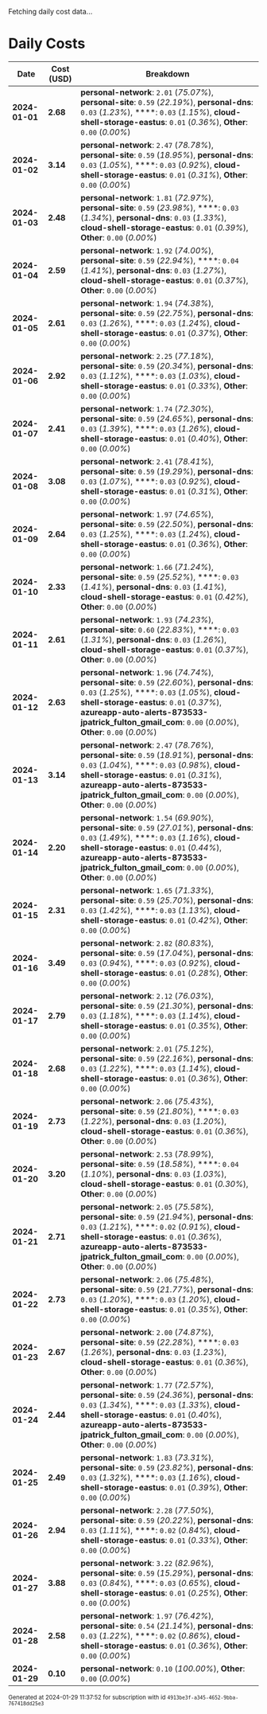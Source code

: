 Fetching daily cost data...
# Daily Costs

| Date | Cost (USD) | Breakdown |
|------|----------------|-----------|
| **2024-01-01** | **2.68** | **personal-network**: `2.01` (_75.07%_), **personal-site**: `0.59` (_22.19%_), **personal-dns**: `0.03` (_1.23%_), ****: `0.03` (_1.15%_), **cloud-shell-storage-eastus**: `0.01` (_0.36%_), **Other**: `0.00` (_0.00%_) |
| **2024-01-02** | **3.14** | **personal-network**: `2.47` (_78.78%_), **personal-site**: `0.59` (_18.95%_), **personal-dns**: `0.03` (_1.05%_), ****: `0.03` (_0.92%_), **cloud-shell-storage-eastus**: `0.01` (_0.31%_), **Other**: `0.00` (_0.00%_) |
| **2024-01-03** | **2.48** | **personal-network**: `1.81` (_72.97%_), **personal-site**: `0.59` (_23.98%_), ****: `0.03` (_1.34%_), **personal-dns**: `0.03` (_1.33%_), **cloud-shell-storage-eastus**: `0.01` (_0.39%_), **Other**: `0.00` (_0.00%_) |
| **2024-01-04** | **2.59** | **personal-network**: `1.92` (_74.00%_), **personal-site**: `0.59` (_22.94%_), ****: `0.04` (_1.41%_), **personal-dns**: `0.03` (_1.27%_), **cloud-shell-storage-eastus**: `0.01` (_0.37%_), **Other**: `0.00` (_0.00%_) |
| **2024-01-05** | **2.61** | **personal-network**: `1.94` (_74.38%_), **personal-site**: `0.59` (_22.75%_), **personal-dns**: `0.03` (_1.26%_), ****: `0.03` (_1.24%_), **cloud-shell-storage-eastus**: `0.01` (_0.37%_), **Other**: `0.00` (_0.00%_) |
| **2024-01-06** | **2.92** | **personal-network**: `2.25` (_77.18%_), **personal-site**: `0.59` (_20.34%_), **personal-dns**: `0.03` (_1.12%_), ****: `0.03` (_1.03%_), **cloud-shell-storage-eastus**: `0.01` (_0.33%_), **Other**: `0.00` (_0.00%_) |
| **2024-01-07** | **2.41** | **personal-network**: `1.74` (_72.30%_), **personal-site**: `0.59` (_24.65%_), **personal-dns**: `0.03` (_1.39%_), ****: `0.03` (_1.26%_), **cloud-shell-storage-eastus**: `0.01` (_0.40%_), **Other**: `0.00` (_0.00%_) |
| **2024-01-08** | **3.08** | **personal-network**: `2.41` (_78.41%_), **personal-site**: `0.59` (_19.29%_), **personal-dns**: `0.03` (_1.07%_), ****: `0.03` (_0.92%_), **cloud-shell-storage-eastus**: `0.01` (_0.31%_), **Other**: `0.00` (_0.00%_) |
| **2024-01-09** | **2.64** | **personal-network**: `1.97` (_74.65%_), **personal-site**: `0.59` (_22.50%_), **personal-dns**: `0.03` (_1.25%_), ****: `0.03` (_1.24%_), **cloud-shell-storage-eastus**: `0.01` (_0.36%_), **Other**: `0.00` (_0.00%_) |
| **2024-01-10** | **2.33** | **personal-network**: `1.66` (_71.24%_), **personal-site**: `0.59` (_25.52%_), ****: `0.03` (_1.41%_), **personal-dns**: `0.03` (_1.41%_), **cloud-shell-storage-eastus**: `0.01` (_0.42%_), **Other**: `0.00` (_0.00%_) |
| **2024-01-11** | **2.61** | **personal-network**: `1.93` (_74.23%_), **personal-site**: `0.60` (_22.83%_), ****: `0.03` (_1.31%_), **personal-dns**: `0.03` (_1.26%_), **cloud-shell-storage-eastus**: `0.01` (_0.37%_), **Other**: `0.00` (_0.00%_) |
| **2024-01-12** | **2.63** | **personal-network**: `1.96` (_74.74%_), **personal-site**: `0.59` (_22.60%_), **personal-dns**: `0.03` (_1.25%_), ****: `0.03` (_1.05%_), **cloud-shell-storage-eastus**: `0.01` (_0.37%_), **azureapp-auto-alerts-873533-jpatrick_fulton_gmail_com**: `0.00` (_0.00%_), **Other**: `0.00` (_0.00%_) |
| **2024-01-13** | **3.14** | **personal-network**: `2.47` (_78.76%_), **personal-site**: `0.59` (_18.91%_), **personal-dns**: `0.03` (_1.04%_), ****: `0.03` (_0.98%_), **cloud-shell-storage-eastus**: `0.01` (_0.31%_), **azureapp-auto-alerts-873533-jpatrick_fulton_gmail_com**: `0.00` (_0.00%_), **Other**: `0.00` (_0.00%_) |
| **2024-01-14** | **2.20** | **personal-network**: `1.54` (_69.90%_), **personal-site**: `0.59` (_27.01%_), **personal-dns**: `0.03` (_1.49%_), ****: `0.03` (_1.16%_), **cloud-shell-storage-eastus**: `0.01` (_0.44%_), **azureapp-auto-alerts-873533-jpatrick_fulton_gmail_com**: `0.00` (_0.00%_), **Other**: `0.00` (_0.00%_) |
| **2024-01-15** | **2.31** | **personal-network**: `1.65` (_71.33%_), **personal-site**: `0.59` (_25.70%_), **personal-dns**: `0.03` (_1.42%_), ****: `0.03` (_1.13%_), **cloud-shell-storage-eastus**: `0.01` (_0.42%_), **Other**: `0.00` (_0.00%_) |
| **2024-01-16** | **3.49** | **personal-network**: `2.82` (_80.83%_), **personal-site**: `0.59` (_17.04%_), **personal-dns**: `0.03` (_0.94%_), ****: `0.03` (_0.92%_), **cloud-shell-storage-eastus**: `0.01` (_0.28%_), **Other**: `0.00` (_0.00%_) |
| **2024-01-17** | **2.79** | **personal-network**: `2.12` (_76.03%_), **personal-site**: `0.59` (_21.30%_), **personal-dns**: `0.03` (_1.18%_), ****: `0.03` (_1.14%_), **cloud-shell-storage-eastus**: `0.01` (_0.35%_), **Other**: `0.00` (_0.00%_) |
| **2024-01-18** | **2.68** | **personal-network**: `2.01` (_75.12%_), **personal-site**: `0.59` (_22.16%_), **personal-dns**: `0.03` (_1.22%_), ****: `0.03` (_1.14%_), **cloud-shell-storage-eastus**: `0.01` (_0.36%_), **Other**: `0.00` (_0.00%_) |
| **2024-01-19** | **2.73** | **personal-network**: `2.06` (_75.43%_), **personal-site**: `0.59` (_21.80%_), ****: `0.03` (_1.22%_), **personal-dns**: `0.03` (_1.20%_), **cloud-shell-storage-eastus**: `0.01` (_0.36%_), **Other**: `0.00` (_0.00%_) |
| **2024-01-20** | **3.20** | **personal-network**: `2.53` (_78.99%_), **personal-site**: `0.59` (_18.58%_), ****: `0.04` (_1.10%_), **personal-dns**: `0.03` (_1.03%_), **cloud-shell-storage-eastus**: `0.01` (_0.30%_), **Other**: `0.00` (_0.00%_) |
| **2024-01-21** | **2.71** | **personal-network**: `2.05` (_75.58%_), **personal-site**: `0.59` (_21.94%_), **personal-dns**: `0.03` (_1.21%_), ****: `0.02` (_0.91%_), **cloud-shell-storage-eastus**: `0.01` (_0.36%_), **azureapp-auto-alerts-873533-jpatrick_fulton_gmail_com**: `0.00` (_0.00%_), **Other**: `0.00` (_0.00%_) |
| **2024-01-22** | **2.73** | **personal-network**: `2.06` (_75.48%_), **personal-site**: `0.59` (_21.77%_), **personal-dns**: `0.03` (_1.20%_), ****: `0.03` (_1.20%_), **cloud-shell-storage-eastus**: `0.01` (_0.35%_), **Other**: `0.00` (_0.00%_) |
| **2024-01-23** | **2.67** | **personal-network**: `2.00` (_74.87%_), **personal-site**: `0.59` (_22.28%_), ****: `0.03` (_1.26%_), **personal-dns**: `0.03` (_1.23%_), **cloud-shell-storage-eastus**: `0.01` (_0.36%_), **Other**: `0.00` (_0.00%_) |
| **2024-01-24** | **2.44** | **personal-network**: `1.77` (_72.57%_), **personal-site**: `0.59` (_24.36%_), **personal-dns**: `0.03` (_1.34%_), ****: `0.03` (_1.33%_), **cloud-shell-storage-eastus**: `0.01` (_0.40%_), **azureapp-auto-alerts-873533-jpatrick_fulton_gmail_com**: `0.00` (_0.00%_), **Other**: `0.00` (_0.00%_) |
| **2024-01-25** | **2.49** | **personal-network**: `1.83` (_73.31%_), **personal-site**: `0.59` (_23.82%_), **personal-dns**: `0.03` (_1.32%_), ****: `0.03` (_1.16%_), **cloud-shell-storage-eastus**: `0.01` (_0.39%_), **Other**: `0.00` (_0.00%_) |
| **2024-01-26** | **2.94** | **personal-network**: `2.28` (_77.50%_), **personal-site**: `0.59` (_20.22%_), **personal-dns**: `0.03` (_1.11%_), ****: `0.02` (_0.84%_), **cloud-shell-storage-eastus**: `0.01` (_0.33%_), **Other**: `0.00` (_0.00%_) |
| **2024-01-27** | **3.88** | **personal-network**: `3.22` (_82.96%_), **personal-site**: `0.59` (_15.29%_), **personal-dns**: `0.03` (_0.84%_), ****: `0.03` (_0.65%_), **cloud-shell-storage-eastus**: `0.01` (_0.25%_), **Other**: `0.00` (_0.00%_) |
| **2024-01-28** | **2.58** | **personal-network**: `1.97` (_76.42%_), **personal-site**: `0.54` (_21.14%_), **personal-dns**: `0.03` (_1.22%_), ****: `0.02` (_0.86%_), **cloud-shell-storage-eastus**: `0.01` (_0.36%_), **Other**: `0.00` (_0.00%_) |
| **2024-01-29** | **0.10** | **personal-network**: `0.10` (_100.00%_), **Other**: `0.00` (_0.00%_) |


<sup>Generated at 2024-01-29 11:37:52 for subscription with id `4913be3f-a345-4652-9bba-767418dd25e3`</sup>
